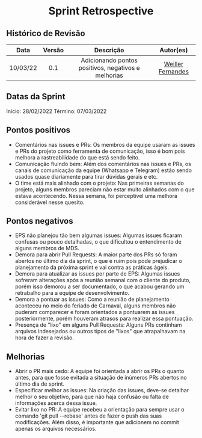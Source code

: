 <h1 style="text-align: center">Sprint Retrospective</h1>

## Histórico de Revisão
| Data | Versão | Descrição | Autor(es)|
|:----:|:------:|:---------:|:--------:|
| 10/03/22 | 0.1 | Adicionando pontos positivos, negativos e melhorias | [Weiller Fernandes](https://github.com/WeillerFernandes) |

## Datas da Sprint

Início: 28/02/2022
Término: 07/03/2022

## Pontos positivos

 * Comentários nas issues e PRs: Os membros da equipe usaram as issues e PRs do projeto como ferramenta de comunicação, isso é bom pois melhora a rastreabilidade do que está sendo feito.
 * Comunicação fluindo bem: Além dos comentários nas issues e PRs, os canais de comunicação da equipe (Whatsapp e Telegram) estão sendo usados quase diariamente para tirar dúvidas gerais e etc.
 * O time está mais alinhado com o projeto: Nas primeiras semanas do projeto, alguns membros pareciam não estar muito alinhados com o que estava acontecendo. Nessa semana, foi perceptível uma melhora considerável nesse quesito.

 ## Pontos negativos

 * EPS não planejou tão bem algumas issues: Algumas issues ficaram confusas ou pouco detalhadas, o que dificultou o entendimento de alguns membros de MDS.
 * Demora para abrir Pull Requests: A maior parte dos PRs só foram abertos no último dia da sprint, o que é ruim pois pode prejudicar o planejamento da próxima sprint e vai contra as práticas ágeis.
 * Demora para atualizar as issues por parte de EPS: Algumas issues sofreram alterações após a reunião semanal com o cliente do produto, porém isso demorou a ser documentado, o que acabou gerando um retrabalho para a equipe de desenvolvimento. 
 * Demora a pontuar as issues: Como a reunião de planejamento aconteceu no meio do feriado de Carnaval, alguns membros não puderam comparecer e foram orientados a pontuarem as issues posteriormente, porém houveram atrasos para realizar essa pontuação.
 * Presença de "lixo" em alguns Pull Requests: Alguns PRs continham arquivos indesejados ou outros tipos de "lixos" que atrapalhavam na hora de fazer a revisão.

## Melhorias

 * Abrir o PR mais cedo: A equipe foi orientada a abrir os PRs o quanto antes, para que fosse evitada a situação de inúmeros PRs abertos no último dia de sprint.
 * Especificar melhor as issues: Na criação das issues, deve-se detalhar melhor o seu objetivo, para que não haja confusão ou falta de informações acerca dessa issue.
 * Evitar lixo no PR: A equipe recebeu a orientação para sempre usar o comando 'git pull --rebase' antes de fazer o push das suas modificações. Além disso, é importante que adicionem no commit apenas os arquivos necessários.